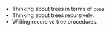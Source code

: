 * Thinking about trees in terms of `cons`.
* Thinking about trees recursively.
* Writing recursive tree procedures.
